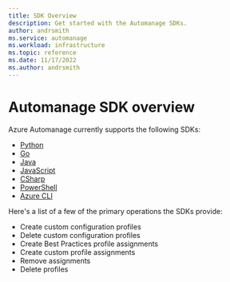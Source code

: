 ```yaml
---
title: SDK Overview
description: Get started with the Automanage SDKs.
author: andrsmith
ms.service: automanage
ms.workload: infrastructure
ms.topic: reference
ms.date: 11/17/2022
ms.author: andrsmith
---
```


# Automanage SDK overview

Azure Automanage currently supports the following SDKs:

- [Python](https://github.com/Azure/azure-sdk-for-python/tree/main/sdk/automanage/azure-mgmt-automanage)
- [Go](https://github.com/Azure/azure-sdk-for-go/tree/main/sdk/resourcemanager/automanage/armautomanage)
- [Java](https://github.com/Azure/azure-sdk-for-java/tree/main/sdk/automanage/azure-resourcemanager-automanage)
- [JavaScript](https://github.com/Azure/azure-sdk-for-js/tree/main/sdk/automanage/arm-automanage)
- [CSharp](https://github.com/Azure/azure-sdk-for-net/blob/main/sdk/automanage/Azure.ResourceManager.Automanage)
- [PowerShell](https://github.com/Azure/azure-powershell/blob/main/src/Automanage/help/Az.Automanage.md)
- [Azure CLI](https://github.com/Azure/azure-cli-extensions/tree/main/src/automanage)

Here's a list of a few of the primary operations the SDKs provide:

- Create custom configuration profiles
- Delete custom configuration profiles
- Create Best Practices profile assignments
- Create custom profile assignments
- Remove assignments
- Delete profiles
